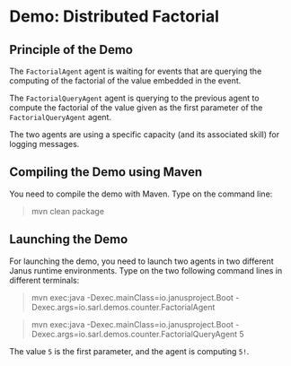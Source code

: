 Demo: Distributed Factorial
===========================

## Principle of the Demo

The `FactorialAgent` agent is waiting for
events that are querying the computing of the factorial of the value embedded in the event.

The `FactorialQueryAgent` agent is querying to the
previous agent to compute the factorial of the value
given as the first parameter of the `FactorialQueryAgent`
agent.

The two agents are using a specific capacity (and its
associated skill) for logging messages.

## Compiling the Demo using Maven

You need to compile the demo with Maven. Type on the command
line:

> mvn clean package

## Launching the Demo

For launching the demo, you need to launch two agents
in two different Janus runtime environments.
Type on the two following command lines in different terminals:

> mvn exec:java
>     -Dexec.mainClass=io.janusproject.Boot
>     -Dexec.args=io.sarl.demos.counter.FactorialAgent

> mvn exec:java
>     -Dexec.mainClass=io.janusproject.Boot
>     -Dexec.args=io.sarl.demos.counter.FactorialQueryAgent 5

The value `5` is the first parameter, and the agent is
computing `5!`.